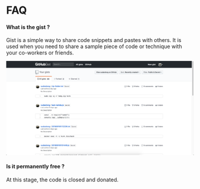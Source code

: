 # FAQ

#### What is the gist ?

Gist is a simple way to share code snippets and pastes with others. It is used when you need to share a sample piece of code or technique with your co-workers or friends.

![](.gitbook/assets/gist-show.png)

#### Is it permanently free ?

At this stage, the code is closed and donated.



